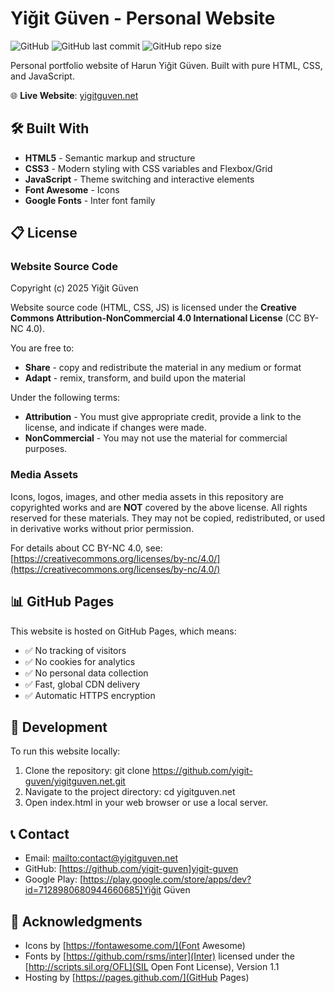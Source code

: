 # Yiğit Güven - Personal Website

![GitHub](https://img.shields.io/github/license/yigit-guven/yigitguven.net?color=blue)
![GitHub last commit](https://img.shields.io/github/last-commit/yigit-guven/yigitguven.net)
![GitHub repo size](https://img.shields.io/github/repo-size/yigit-guven/yigitguven.net)

Personal portfolio website of Harun Yiğit Güven. Built with pure HTML, CSS, and JavaScript.

🌐 **Live Website**: [yigitguven.net](https://yigitguven.net)

## 🛠️ Built With

- **HTML5** - Semantic markup and structure
- **CSS3** - Modern styling with CSS variables and Flexbox/Grid
- **JavaScript** - Theme switching and interactive elements
- **Font Awesome** - Icons
- **Google Fonts** - Inter font family

## 📋 License

### Website Source Code
Copyright (c) 2025 Yiğit Güven

Website source code (HTML, CSS, JS) is licensed under the **Creative Commons Attribution-NonCommercial 4.0 International License** (CC BY-NC 4.0). 

You are free to:
- **Share** - copy and redistribute the material in any medium or format
- **Adapt** - remix, transform, and build upon the material

Under the following terms:
- **Attribution** - You must give appropriate credit, provide a link to the license, and indicate if changes were made.
- **NonCommercial** - You may not use the material for commercial purposes.

### Media Assets
Icons, logos, images, and other media assets in this repository are copyrighted works and are **NOT** covered by the above license. All rights reserved for these materials. They may not be copied, redistributed, or used in derivative works without prior permission.

For details about CC BY-NC 4.0, see: [https://creativecommons.org/licenses/by-nc/4.0/](https://creativecommons.org/licenses/by-nc/4.0/)

## 📊 GitHub Pages

This website is hosted on GitHub Pages, which means:
- ✅ No tracking of visitors
- ✅ No cookies for analytics
- ✅ No personal data collection
- ✅ Fast, global CDN delivery
- ✅ Automatic HTTPS encryption

## 🔧 Development

To run this website locally:

1. Clone the repository:
   git clone https://github.com/yigit-guven/yigitguven.net.git
2. Navigate to the project directory:
   cd yigitguven.net
3. Open index.html in your web browser or use a local server.

## 📞 Contact

- Email: [mailto:contact@yigitguven.net](contact@yigitguven.net)
- GitHub: [https://github.com/yigit-guven]yigit-guven
- Google Play: [https://play.google.com/store/apps/dev?id=7128980680944660685]Yiğit Güven

## 🙏 Acknowledgments

- Icons by [https://fontawesome.com/](Font Awesome)
- Fonts by [https://github.com/rsms/inter](Inter) licensed under the [http://scripts.sil.org/OFL](SIL Open Font License), Version 1.1
- Hosting by [https://pages.github.com/](GitHub Pages)